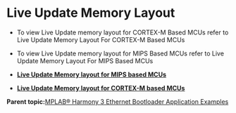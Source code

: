 # Live Update Memory Layout

-   To view Live Update memory layout for CORTEX-M Based MCUs refer to Live Update Memory Layout For CORTEX-M Based MCUs

-   To view Live Update memory layout for MIPS Based MCUs refer to Live Update Memory Layout For MIPS Based MCUs


-   **[Live Update Memory layout for MIPS based MCUs](GUID-CE30DBCB-0371-4004-B608-9F1179A88AC2.md)**  

-   **[Live Update Memory layout for CORTEX-M based MCUs](GUID-6A53B73C-F6D7-404B-A6C1-C4FDA3ECFF86.md)**  


**Parent topic:**[MPLAB® Harmony 3 Ethernet Bootloader Application Examples](GUID-679DF5A7-EF8F-4A53-ABD6-7C82CA6A2DA1.md)

